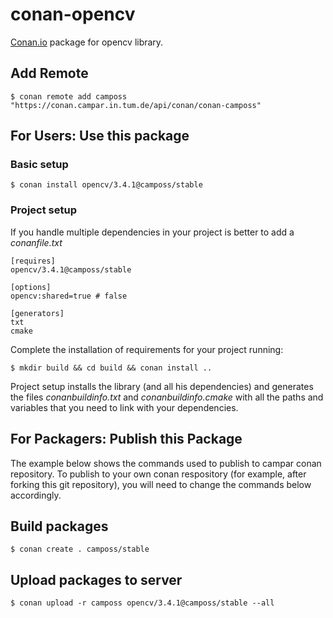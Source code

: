 # conan-opencv

[Conan.io](https://conan.io) package for opencv library. 

## Add Remote

    $ conan remote add camposs "https://conan.campar.in.tum.de/api/conan/conan-camposs"

## For Users: Use this package

### Basic setup

    $ conan install opencv/3.4.1@camposs/stable
    
### Project setup

If you handle multiple dependencies in your project is better to add a *conanfile.txt*
    
    [requires]
    opencv/3.4.1@camposs/stable

    [options]
    opencv:shared=true # false
    
    [generators]
    txt
    cmake

Complete the installation of requirements for your project running:</small></span>

    $ mkdir build && cd build && conan install .. 

Project setup installs the library (and all his dependencies) and generates the files *conanbuildinfo.txt* and *conanbuildinfo.cmake* with all the paths and variables that you need to link with your dependencies.

## For Packagers: Publish this Package

The example below shows the commands used to publish to campar conan repository. To publish to your own conan respository (for example, after forking this git repository), you will need to change the commands below accordingly.

## Build packages

    $ conan create . camposs/stable

## Upload packages to server

    $ conan upload -r camposs opencv/3.4.1@camposs/stable --all    
